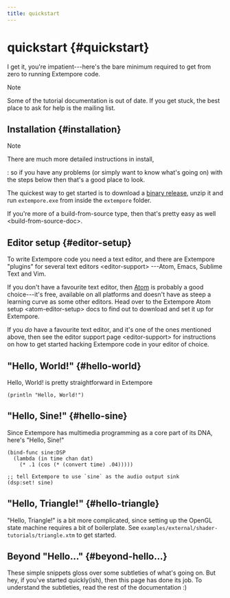 ```yaml
---
title: quickstart
---
```


quickstart {#quickstart}
==========

I get it, you're impatient---here's the bare minimum required to get
from zero to running Extempore code.

Note

Some of the tutorial documentation is out of date. If you get stuck, the
best place to ask for help is the mailing list.

Installation {#installation}
------------

Note

There are much more detailed instructions in <span role="doc">install</span>,

:   so if you have any problems (or simply want to know what's going on)
    with the steps below then that's a good place to look.

The quickest way to get started is to download a [binary
release](https://github.com/digego/extempore/releases), unzip it and run
`extempore.exe` from inside the `extempore` folder.

If you're more of a build-from-source type, then <span
role="ref">that's pretty
easy as well &lt;build-from-source-doc&gt;</span>.

Editor setup {#editor-setup}
------------

To write Extempore code you need a text editor, and there are <span
role="doc">Extempore "plugins" for several text editors &lt;editor-support&gt;</span>
---Atom, Emacs, Sublime Text and Vim.

If you don't have a favourite text editor, then [Atom](https://atom.io/)
is probably a good choice---it's free, available on all platforms and
doesn't have as steep a learning curve as some other editors. Head over
to the <span
role="ref">Extempore Atom setup &lt;atom-editor-setup&gt;</span> docs to
find out to download and set it up for Extempore.

If you *do* have a favourite text editor, and it's one of the ones
mentioned above, then see the <span
role="doc">editor support page &lt;editor-support&gt;</span> for
instructions on how to get started hacking Extempore code in your editor
of choice.

"Hello, World!" {#hello-world}
---------------

Hello, World! is pretty straightforward in Extempore

~~~~ sourceCode
(println "Hello, World!")
~~~~

"Hello, Sine!" {#hello-sine}
--------------

Since Extempore has multimedia programming as a core part of its DNA,
here's "Hello, Sine!"

~~~~ sourceCode
(bind-func sine:DSP
  (lambda (in time chan dat)
    (* .1 (cos (* (convert time) .04)))))

;; tell Extempore to use `sine` as the audio output sink
(dsp:set! sine)
~~~~

"Hello, Triangle!" {#hello-triangle}
------------------

"Hello, Triangle!" is a bit more complicated, since setting up the
OpenGL state machine requires a bit of boilerplate. See
`examples/external/shader-tutorials/triangle.xtm` to get started.

Beyond "Hello..." {#beyond-hello...}
-----------------

These simple snippets gloss over some subtleties of what's going on. But
hey, if you've started quickly(ish), then this page has done its job. To
understand the subtleties, read the rest of the documentation :)

